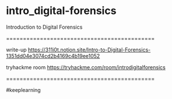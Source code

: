 # intro_digital-forensics
Introduction to Digital Forensics

============================================

write-up
https://311i0t.notion.site/Intro-to-Digital-Forensics-1351dd04e3074cd2b4169c4b19ee1052

tryhackme room
https://tryhackme.com/room/introdigitalforensics

============================================

#keeplearning
